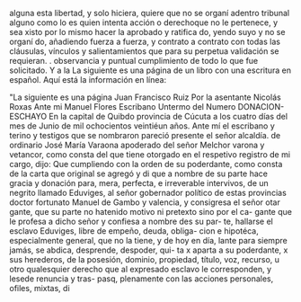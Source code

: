 alguna esta libertad,
y solo hiciera, quiere que no se organí
adentro tribunal alguno como lo es quien intenta acción o derechoque
no le pertenece, y sea xisto por lo mismo hacer la aprobado y ratifica
do, yendo suyo y no se organí
do, añadiendo fuerza a fuerza, y contrato a contrato con todas las cláusulas, vínculos y salientamientos que para su perpetua validación se requieran. . observancia y puntual cumplimiento de todo lo que fue solicitado. Y a la
La siguiente es una página de un libro con una escritura en español. Aquí está la información en línea:

"La siguiente es una página
Juan Francisco Ruiz
Por la asentante Nicolás Roxas
Ante mi Manuel Flores
Escribano Untermo del Numero
DONACION-ESCHAYO
En la capital de Quibdo provincia de Cúcuta a los cuatro días del mes de Junio de mil ochocientos veintiéun años. Ante mí el escribano y terino y testigos que se nombraron pareció presente el señor alcaldía.
de ordinario José María Varaona apoderado del señor Melchor varona y vetancor, como consta del que tiene otorgado en el respetivo registro de mi cargo, dijo: Que cumpliendo con la orden de su poderdante, como consta de la carta que original se agregó y di
que a nombre de su parte hace gracia y donación para, mera, perfecta, e irreverable intervivos, de un negrito llamado Eduviges, al señor gobernador político de estas provincias doctor fortunato Manuel de Gambo y valencia, y consigresa el señor otar
gante, que su parte no hatenido motivo ni pretexto sino por el ca- gante que le profesa a dicho señor y confiesa a nombre des su par- te, hallarse el esclavo Eduviges, libre de empeño, deuda, obliga-
cion e hipotéca, especialmente general, que no la tiene, y de hoy en día, lante para siempre jamás, se abdica, desprende, despoder, qui- ta x aparta a su poderdante, x sus herederos, de la posesión, dominio, propiedad, título, voz, recurso, u otro qualesquier derecho que
al expresado esclavo le corresponden, y lesede renuncia y tras-
pasq, plenamente con las acciones personales, ofiles, mixtas, di